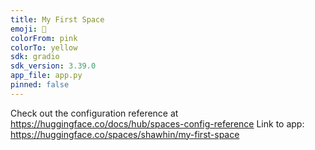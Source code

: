 ```yaml
---
title: My First Space
emoji: 🐠
colorFrom: pink
colorTo: yellow
sdk: gradio
sdk_version: 3.39.0
app_file: app.py
pinned: false
---
```


Check out the configuration reference at https://huggingface.co/docs/hub/spaces-config-reference
Link to app: https://huggingface.co/spaces/shawhin/my-first-space